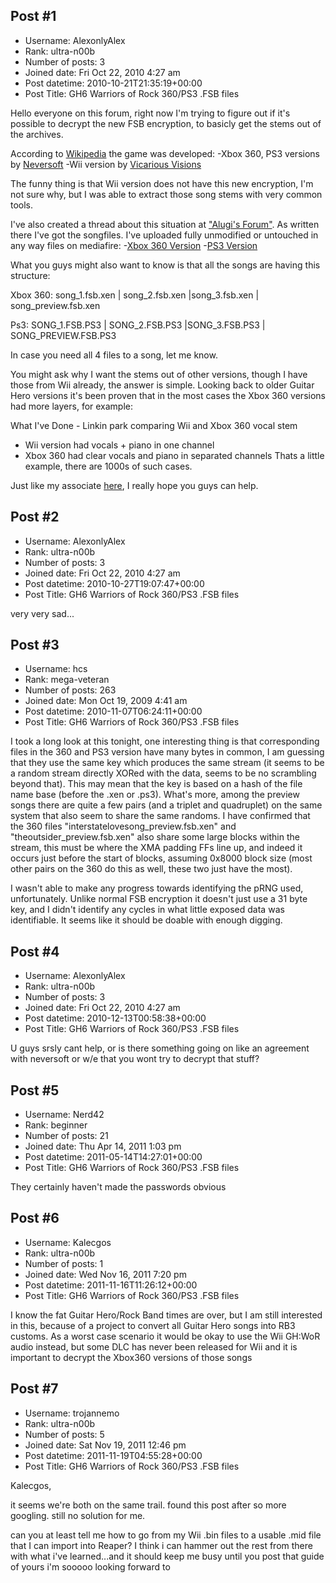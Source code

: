 ## Post #1
- Username: AlexonlyAlex
- Rank: ultra-n00b
- Number of posts: 3
- Joined date: Fri Oct 22, 2010 4:27 am
- Post datetime: 2010-10-21T21:35:19+00:00
- Post Title: GH6 Warriors of Rock 360/PS3 .FSB files

Hello everyone on this forum,
right now I'm trying to figure out if it's possible to decrypt the new FSB encryption, to basicly get the stems out of the archives.

According to [Wikipedia](http://en.wikipedia.org/wiki/Guitar_Hero:_Warriors_of_Rock) the game was developed:
-Xbox 360, PS3 versions by [Neversoft](http://en.wikipedia.org/wiki/Neversoft)
-Wii version by [Vicarious Visions](http://en.wikipedia.org/wiki/Vicarious_Visions)

The funny thing is that Wii version does not have this new encryption, I'm not sure why, but I was able to extract those song stems with very common tools.

I've also created a thread about this situation at ["Alugi's Forum"](http://aluigi.freeforums.org/newest-guitar-game-encryption-undecryptable-t1570.html). 
As written there I've got the songfiles. I've uploaded fully unmodified or untouched in any way files on mediafire:
-[Xbox 360 Version](http://www.mediafire.com/?5szfjmwobx5ghsh) 
-[PS3 Version](http://www.mediafire.com/?5qrf7tl5ccro2xy)

What you guys might also want to know is that all the songs are having this structure:

Xbox 360: song_1.fsb.xen | song_2.fsb.xen |song_3.fsb.xen | song_preview.fsb.xen

Ps3: SONG_1.FSB.PS3 | SONG_2.FSB.PS3 |SONG_3.FSB.PS3 | SONG_PREVIEW.FSB.PS3

In case you need all 4 files to a song, let me know.


You might ask why I want the stems out of other versions, though I have those from Wii already, the answer is simple.
Looking back to older Guitar Hero versions it's been proven that in the most cases the Xbox 360 versions had more layers, for example:

What I've Done - Linkin park comparing Wii and Xbox 360 vocal stem
- Wii version had vocals + piano in one channel
- Xbox 360 had clear vocals and piano in separated channels
Thats a little example, there are 1000s of such cases.


Just like my associate [here](http://forum.xentax.com/viewtopic.php?f=17&t=5243), I really hope you guys can help.
## Post #2
- Username: AlexonlyAlex
- Rank: ultra-n00b
- Number of posts: 3
- Joined date: Fri Oct 22, 2010 4:27 am
- Post datetime: 2010-10-27T19:07:47+00:00
- Post Title: GH6 Warriors of Rock 360/PS3 .FSB files

very very sad...
## Post #3
- Username: hcs
- Rank: mega-veteran
- Number of posts: 263
- Joined date: Mon Oct 19, 2009 4:41 am
- Post datetime: 2010-11-07T06:24:11+00:00
- Post Title: GH6 Warriors of Rock 360/PS3 .FSB files

I took a long look at this tonight, one interesting thing is that corresponding files in the 360 and PS3 version have many bytes in common, I am guessing that they use the same key which produces the same stream (it seems to be a random stream directly XORed with the data, seems to be no scrambling beyond that). This may mean that the key is based on a hash of the file name base (before the .xen or .ps3).  What's more, among the preview songs there are quite a few pairs (and a triplet and quadruplet) on the same system that also seem to share the same randoms. I have confirmed that the 360 files "interstatelovesong_preview.fsb.xen" and "theoutsider_preview.fsb.xen" also share some large blocks within the stream, this must be where the XMA padding FFs line up, and indeed it occurs just before the start of blocks, assuming 0x8000 block size (most other pairs on the 360 do this as well, these two just have the most).

I wasn't able to make any progress towards identifying the pRNG used, unfortunately. Unlike normal FSB encryption it doesn't just use a 31 byte key, and I didn't identify any cycles in what little exposed data was identifiable. It seems like it should be doable with enough digging.
## Post #4
- Username: AlexonlyAlex
- Rank: ultra-n00b
- Number of posts: 3
- Joined date: Fri Oct 22, 2010 4:27 am
- Post datetime: 2010-12-13T00:58:38+00:00
- Post Title: GH6 Warriors of Rock 360/PS3 .FSB files

U guys srsly cant help, or is there something going on like an agreement with neversoft or w/e that you wont try to decrypt that stuff?
## Post #5
- Username: Nerd42
- Rank: beginner
- Number of posts: 21
- Joined date: Thu Apr 14, 2011 1:03 pm
- Post datetime: 2011-05-14T14:27:01+00:00
- Post Title: GH6 Warriors of Rock 360/PS3 .FSB files

They certainly haven't made the passwords obvious
## Post #6
- Username: Kalecgos
- Rank: ultra-n00b
- Number of posts: 1
- Joined date: Wed Nov 16, 2011 7:20 pm
- Post datetime: 2011-11-16T11:26:12+00:00
- Post Title: GH6 Warriors of Rock 360/PS3 .FSB files

I know the fat Guitar Hero/Rock Band times are over, but I am still interested in this, because of a project to convert all Guitar Hero songs into RB3 customs. As a worst case scenario it would be okay to use the Wii GH:WoR audio instead, but some DLC has never been released for Wii and it is important to decrypt the Xbox360 versions of those songs
## Post #7
- Username: trojannemo
- Rank: ultra-n00b
- Number of posts: 5
- Joined date: Sat Nov 19, 2011 12:46 pm
- Post datetime: 2011-11-19T04:55:28+00:00
- Post Title: GH6 Warriors of Rock 360/PS3 .FSB files

Kalecgos,

it seems we're both on the same trail. found this post after so more googling.
still no solution for me.

can you at least tell me how to go from my Wii .bin files to a usable .mid file that I can import into Reaper? I think i can hammer out the rest from there with what i've learned...and it should keep me busy until you post that guide of yours i'm sooooo looking forward to
